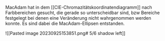 MacAdam hat in dem [[CIE-Chromazitätskoordinatendiagramm]] nach Farbbereichen gesucht, die gerade so unterscheidbar sind, bzw Bereiche festgelegt bei denen eine Veränderung nicht wahrgenommen werden konnte. Es sind dabei die MacAdam-Ellipsen entstanden.

![[Pasted image 20230925153851.png# 5/6 shadow left]]